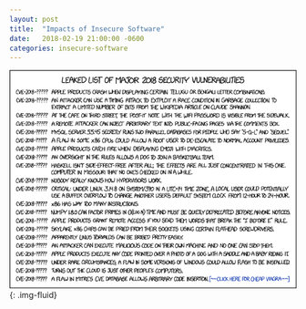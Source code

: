 ```yaml
---
layout: post
title:  "Impacts of Insecure Software"
date:   2018-02-19 21:00:00 -0600
categories: insecure-software
---
```

![XKCD CVE][xkcd]{: .img-fluid}

[xkcd]: /assets/images/xkcd-cve.png
